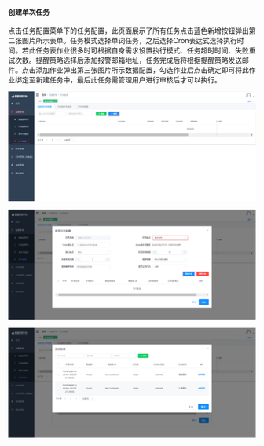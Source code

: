 

#### 			创建单次任务

​	点击任务配置菜单下的任务配置，此页面展示了所有任务点击蓝色新增按钮弹出第二张图片所示表单。任务模式选择单词任务，之后选择Cron表达式选择执行时间。若此任务表作业很多时可根据自身需求设置执行模式、任务超时时间、失败重试次数。提醒策略选择后添加报警邮箱地址，任务完成后将根据提醒策略发送邮件。点击添加作业弹出第三张图片所示数据配置，勾选作业后点击确定即可将此作业绑定至新建任务中，最后此任务需管理用户进行审核后才可以执行。

![image-20230621142941634](../../../images/whalealDataImages/image-20230621142941634.png)

![image-20230621143119669](../../../images/whalealDataImages/image-20230621143119669.png)

![image-20230621143532776](../../../images/whalealDataImages/image-20230621143532776.png)
